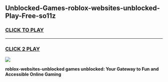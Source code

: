 
## Unblocked-Games-roblox-websites-unblocked-Play-Free-so11z
<h3>
<a href="https://premium76.site?title=roblox-websites-unblocked&ref=18A1">CLICK TO PLAY</a></h3>
<hr>

<h3>
<a href="https://premium76.site?title=roblox-websites-unblocked&ref=18A1">CLICK 2 PLAY</a>
  
</h3>

<a href="https://premium76.site?title=roblox-websites-unblocked&ref=18A1"><img src="https://clearcache.store/games.png"></a>


**roblox-websites-unblocked games unblocked: Your Gateway to Fun and Accessible Online Gaming**
